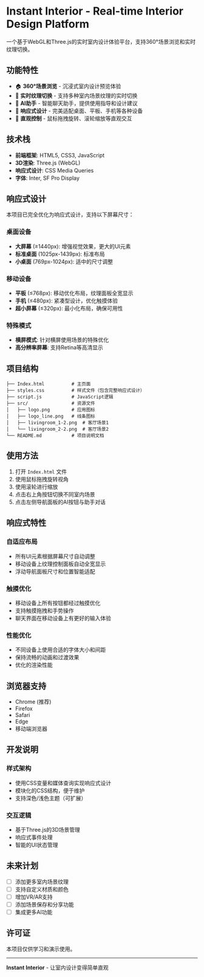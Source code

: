 # Instant Interior - Real-time Interior Design Platform

一个基于WebGL和Three.js的实时室内设计体验平台，支持360°场景浏览和实时纹理切换。

## 功能特性

- 🏠 **360°场景浏览** - 沉浸式室内设计预览体验
- 🎨 **实时纹理切换** - 支持多种室内场景纹理的实时切换
- 💬 **AI助手** - 智能聊天助手，提供使用指导和设计建议
- 📱 **响应式设计** - 完美适配桌面、平板、手机等各种设备
- 🎯 **直观控制** - 鼠标拖拽旋转、滚轮缩放等直观交互

## 技术栈

- **前端框架**: HTML5, CSS3, JavaScript
- **3D渲染**: Three.js (WebGL)
- **响应式设计**: CSS Media Queries
- **字体**: Inter, SF Pro Display

## 响应式设计

本项目已完全优化为响应式设计，支持以下屏幕尺寸：

### 桌面设备
- **大屏幕** (≥1440px): 增强视觉效果，更大的UI元素
- **标准桌面** (1025px-1439px): 标准布局
- **小桌面** (769px-1024px): 适中的尺寸调整

### 移动设备
- **平板** (≤768px): 移动优化布局，纹理面板全宽显示
- **手机** (≤480px): 紧凑型设计，优化触摸体验
- **超小屏幕** (≤320px): 最小化布局，确保可用性

### 特殊模式
- **横屏模式**: 针对横屏使用场景的特殊优化
- **高分辨率屏幕**: 支持Retina等高清显示

## 项目结构

```
├── Index.html          # 主页面
├── styles.css          # 样式文件（包含完整响应式设计）
├── script.js           # JavaScript逻辑
├── src/                # 资源文件
│   ├── logo.png        # 应用图标
│   ├── logo_line.png   # 线条图标
│   ├── livingroom_1-2.png  # 客厅场景1
│   └── livingroom_2-2.png  # 客厅场景2
└── README.md           # 项目说明文档
```

## 使用方法

1. 打开 `Index.html` 文件
2. 使用鼠标拖拽旋转视角
3. 使用滚轮进行缩放
4. 点击右上角按钮切换不同室内场景
5. 点击左侧导航面板的AI按钮与助手对话

## 响应式特性

### 自适应布局
- 所有UI元素根据屏幕尺寸自动调整
- 移动设备上纹理控制面板自动全宽显示
- 浮动导航面板尺寸和位置智能适配

### 触摸优化
- 移动设备上所有按钮都经过触摸优化
- 支持触摸拖拽和手势操作
- 聊天界面在移动设备上有更好的输入体验

### 性能优化
- 不同设备上使用合适的字体大小和间距
- 保持流畅的动画和过渡效果
- 优化的渲染性能

## 浏览器支持

- Chrome (推荐)
- Firefox
- Safari
- Edge
- 移动端浏览器

## 开发说明

### 样式架构
- 使用CSS变量和媒体查询实现响应式设计
- 模块化的CSS结构，便于维护
- 支持深色/浅色主题（可扩展）

### 交互逻辑
- 基于Three.js的3D场景管理
- 响应式事件处理
- 智能的UI状态管理

## 未来计划

- [ ] 添加更多室内场景纹理
- [ ] 支持自定义材质和颜色
- [ ] 增加VR/AR支持
- [ ] 添加场景保存和分享功能
- [ ] 集成更多AI功能

## 许可证

本项目仅供学习和演示使用。

---

**Instant Interior** - 让室内设计变得简单直观

